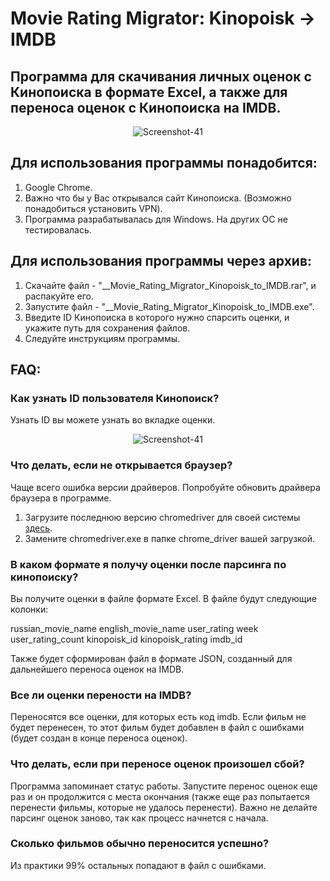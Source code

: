 ﻿# Movie Rating Migrator: Kinopoisk -> IMDB

## Программа для скачивания личных оценок с Кинопоиска в формате Excel, а также для переноса оценок с Кинопоиска на IMDB.

<p align="center">

  <img  src="https://i.ibb.co/R9XL3F3/Screenshot-41.png" alt="Screenshot-41">
</p>

## Для использования программы понадобится:
1) Google Chrome.
2) Важно что бы у Вас открывался сайт Кинопоиска. (Возможно понадобиться установить VPN).
3) Программа разрабатывалась для Windows. На других ОС не тестировалась.


## Для использования программы через архив:
1) Cкачайте файл - "__Movie_Rating_Migrator_Kinopoisk_to_IMDB.rar", и распакуйте его.
2) Запустите файл - "__Movie_Rating_Migrator_Kinopoisk_to_IMDB.exe".
3) Введите ID Кинопоиска в которого нужно спарсить оценки, и укажите путь для сохранения файлов.
4) Следуйте инструкциям программы.


## FAQ:
### Как узнать ID пользователя Кинопоиск?

Узнать ID вы можете узнать во вкладке оценки.

<p align="center">

  <img  src="https://i.postimg.cc/ZKtTRCqV/Screenshot-1.png" alt="Screenshot-41">
</p>


### Что делать, если не открывается браузер?

Чаще всего ошибка версии драйверов. Попробуйте обновить драйвера браузера в программе.
1) Загрузите последнюю версию chromedriver для своей системы [здесь](https://chromedriver.chromium.org/downloads).
2) Замените chromedriver.exe в папке chrome_driver вашей загрузкой.


### В каком формате я получу оценки после парсинга по кинопоиску?

Вы получите оценки в файле формате Excel. В файле будут следующие колонки:

russian_movie_name
english_movie_name
user_rating
week
user_rating_count
kinopoisk_id
kinopoisk_rating
imdb_id

Также будет сформирован файл в формате JSON, созданный для дальнейшего переноса оценок на IMDB.


### Все ли оценки перености на IMDB?

Переносятся все оценки, для которых есть код imdb. Если фильм не будет перенесен, то этот фильм будет добавлен в файл с ошибками (будет создан в конце переноса оценок).

### Что делать, если при переносе оценок произошел сбой?


Программа запоминает статус работы. Запустите перенос оценок еще раз и он продолжится с места окончания (также еще раз попытается перенести фильмы, которые не удалось перенести).
Важно не делайте парсинг оценок заново, так как процесс начнется с начала.


### Сколько фильмов обычно переносится успешно?

Из практики 99% остальных попадают в файл с ошибками.




